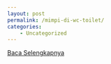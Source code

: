 ```yaml
---
layout: post
permalink: /mimpi-di-wc-toilet/
categories:
    - Uncategorized
---
```


[Baca Selengkapnya](/01)
